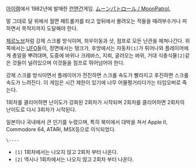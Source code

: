 [아이렘](%EC%95%84%EC%9D%B4%EB%A0%98.md)에서 1982년에 발매한
[런앤건](%EB%9F%B0%EC%95%A4%EA%B1%B4.md)게임. [ムーンパトロール /
MoonPatrol.](http://netyhobby.egloos.com/5769187)  

말 그대로 달 위에서 월면 패트롤카를 타고 앞뒤에서 몰려오는 적들을 때려부수거나 피하면서 목적지까지 도달해야 한다.

[체르노브](%EC%B2%B4%EB%A5%B4%EB%85%B8%EB%B8%8C.md)처럼 강제 스크롤 방식이며, 죄우이동과 샷, 점프로
모든 난관을 헤쳐나간다. 위쪽에서는 [UFO](UFO.md)들이, 정면에서는 탱크가, 후방에서는 자동차`[1]`가 튀어나와 플레이어에게
총알을 뿌려대며, 도중에 바위나 크레바스, 지뢰, 굴러오는 바위, 거대 식충식물`[2]`같은 것들이 널려있으며 이것들을 점프로 뛰어넘어야
한다.

강제 스크롤 방식이면서 플레이어가 전진하면 스크롤 속도가 빨라지고 후진하면 스크롤 속도가 느려진다. 이 게임은 시간 제한이 있기에 너무
어물쩡거리다가는 타임오버로 죽는다.

1회차를 클리어하면 난이도가 강화된 2회차가 시작되며 2회차를 클리어하면 2회차의 난이도로 다시 3회차가 시작된다.

일본이나 국내에서 큰 인기를 누렸으며, 특히 북미에서 대박을 쳐서 Apple II, Commodore 64, ATARI, MSX등으로
이식되었다.

`\----`

  * `[1]` 1회차에서는 나오지 않고 2회차 부터 나온다.
  * `[2]` 역시나 1회차에서는 나오지 않고 2회차 부터 나온다.

